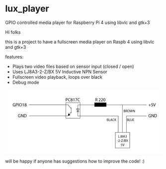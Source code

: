 # lux_player
GPIO controlled media player for Raspberry Pi 4 using libvlc and gtk+3

Hi folks

this is a project to have a fullscreen media player on Raspb 4 using libvlc and gtk+3 <br>

features:<br>
- Plays two video files based on sensor input (closed / open) <br>
- Uses LJ8A3-2-Z/BX 5V Inductive NPN Sensor<br>
- Fullscreen video playback, loops over black<br>
- Debug mode<br>

<img src="scheme/GPIO_scheme.jpg" alt="Circuit scheme"><br>

will be happy if anyone has suggestions how to improve the code! :)
